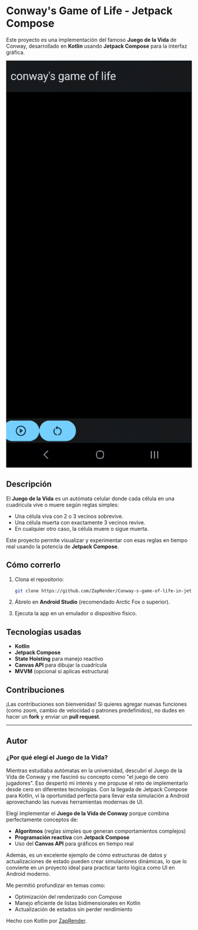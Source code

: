 # Conway's Game of Life - Jetpack Compose

Este proyecto es una implementación del famoso **Juego de la Vida** de Conway, desarrollado en **Kotlin** usando **Jetpack Compose** para la interfaz gráfica.

<img src="screenshot.gif" width="600">

## Descripción
El **Juego de la Vida** es un autómata celular donde cada célula en una cuadrícula vive o muere según reglas simples:
- Una célula viva con 2 o 3 vecinos sobrevive.
- Una célula muerta con exactamente 3 vecinos revive.
- En cualquier otro caso, la célula muere o sigue muerta.

Este proyecto permite visualizar y experimentar con esas reglas en tiempo real usando la potencia de **Jetpack Compose**.

## Cómo correrlo

1. Clona el repositorio:
    ```bash
    git clone https://github.com/ZapRender/Conway-s-game-of-life-in-jetpack-compose.git
    ```

2. Ábrelo en **Android Studio** (recomendado Arctic Fox o superior).

3. Ejecuta la app en un emulador o dispositivo físico.

## Tecnologías usadas

- **Kotlin**
- **Jetpack Compose**
- **State Hoisting** para manejo reactivo
- **Canvas API** para dibujar la cuadrícula
- **MVVM** (opcional si aplicas estructura)

## Contribuciones

¡Las contribuciones son bienvenidas! Si quieres agregar nuevas funciones (como zoom, cambio de velocidad o patrones predefinidos), no dudes en hacer un **fork** y enviar un **pull request**.

---

## Autor

### ¿Por qué elegí el Juego de la Vida?

Mientras estudiaba autómatas en la universidad, descubrí el Juego de la Vida de Conway y me fascinó su concepto como "el juego de cero jugadores". Eso despertó mi interés y me propuse el reto de implementarlo desde cero en diferentes tecnologías. Con la llegada de Jetpack Compose para Kotlin, vi la oportunidad perfecta para llevar esta simulación a Android aprovechando las nuevas herramientas modernas de UI.

Elegí implementar el **Juego de la Vida de Conway** porque combina perfectamente conceptos de:
- **Algoritmos** (reglas simples que generan comportamientos complejos)
- **Programación reactiva** con **Jetpack Compose**
- Uso del **Canvas API** para gráficos en tiempo real

Además, es un excelente ejemplo de cómo estructuras de datos y actualizaciones de estado pueden crear simulaciones dinámicas, lo que lo convierte en un proyecto ideal para practicar tanto lógica como UI en Android moderno.

Me permitió profundizar en temas como:
- Optimización del renderizado con Compose
- Manejo eficiente de listas bidimensionales en Kotlin
- Actualización de estados sin perder rendimiento




Hecho con Kotlin por [ZapRender](https://github.com/ZapRender).

